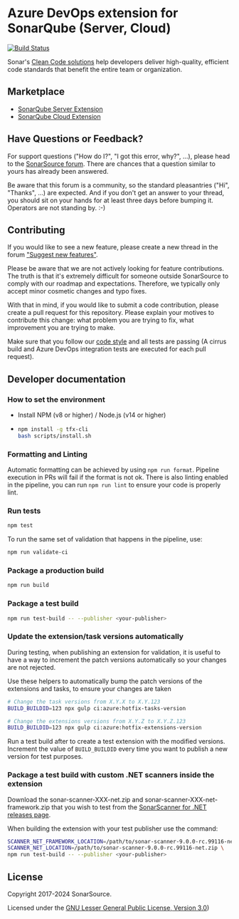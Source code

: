 # Azure DevOps extension for SonarQube (Server, Cloud)

[![Build Status](https://dev.azure.com/sonarsource/DotNetTeam%20Project/_apis/build/status%2FSonarSource.sonar-scanner-azdo?branchName=master)](https://dev.azure.com/sonarsource/DotNetTeam%20Project/_build/latest?definitionId=126&branchName=master)

Sonar's [Clean Code solutions](https://www.sonarsource.com/solutions/clean-code/?utm_medium=referral&utm_source=github&utm_campaign=clean-code&utm_content=sonar-scanner-azdo) help developers deliver high-quality, efficient code standards that benefit the entire team or organization.

## Marketplace

- [SonarQube Server Extension](https://marketplace.visualstudio.com/items?itemName=SonarSource.sonarqube)
- [SonarQube Cloud Extension](https://marketplace.visualstudio.com/items?itemName=SonarSource.sonarcloud)

## Have Questions or Feedback?

For support questions ("How do I?", "I got this error, why?", ...), please head to the [SonarSource forum](https://community.sonarsource.com/c/help). There are chances that a question similar to yours has already been answered.

Be aware that this forum is a community, so the standard pleasantries ("Hi", "Thanks", ...) are expected. And if you don't get an answer to your thread, you should sit on your hands for at least three days before bumping it. Operators are not standing by. :-)

## Contributing

If you would like to see a new feature, please create a new thread in the forum ["Suggest new features"](https://community.sonarsource.com/c/suggestions/features).

Please be aware that we are not actively looking for feature contributions. The truth is that it's extremely difficult for someone outside SonarSource to comply with our roadmap and expectations. Therefore, we typically only accept minor cosmetic changes and typo fixes.

With that in mind, if you would like to submit a code contribution, please create a pull request for this repository. Please explain your motives to contribute this change: what problem you are trying to fix, what improvement you are trying to make.

Make sure that you follow our [code style](https://github.com/SonarSource/sonar-developer-toolset#code-style) and all tests are passing (A cirrus build and Azure DevOps integration tests are executed for each pull request).

## Developer documentation

### How to set the environment

- Install NPM (v8 or higher) / Node.js (v14 or higher)
- ```bash
  npm install -g tfx-cli
  bash scripts/install.sh
  ```

### Formatting and Linting

Automatic formatting can be achieved by using `npm run format`. Pipeline execution in PRs will fail if the format is not ok. There is also linting enabled in the pipeline, you can run `npm run lint` to ensure your code is properly lint.

### Run tests

```bash
npm test
```

To run the same set of validation that happens in the pipeline, use:

```bash
npm run validate-ci
```

### Package a production build

```bash
npm run build
```

### Package a test build

```bash
npm run test-build -- --publisher <your-publisher>
```

### Update the extension/task versions automatically

During testing, when publishing an extension for validation, it is useful to have a way to increment the patch versions automatically so your changes are not rejected.

Use these helpers to automatically bump the patch versions of the extensions and tasks, to ensure your changes are taken

```bash
# Change the task versions from X.Y.X to X.Y.123
BUILD_BUILDID=123 npx gulp ci:azure:hotfix-tasks-version

# Change the extensions versions from X.Y.Z to X.Y.Z.123
BUILD_BUILDID=123 npx gulp ci:azure:hotfix-extensions-version
```

Run a test build after to create a test extension with the modified versions. Increment the value of `BUILD_BUILDID` every time you want to publish a new version for test purposes.

### Package a test build with custom .NET scanners inside the extension

Download the sonar-scanner-XXX-net.zip and sonar-scanner-XXX-net-framework.zip that you wish to test from the [SonarScanner for .NET releases page](https://github.com/SonarSource/sonar-scanner-msbuild/releases).

When building the extension with your test publisher use the command:

```bash
SCANNER_NET_FRAMEWORK_LOCATION=/path/to/sonar-scanner-9.0.0-rc.99116-net-framework.zip \
SCANNER_NET_LOCATION=/path/to/sonar-scanner-9.0.0-rc.99116-net.zip \
npm run test-build -- --publisher <your-publisher>
```

## License

Copyright 2017-2024 SonarSource.

Licensed under the [GNU Lesser General Public License, Version 3.0](http://www.gnu.org/licenses/lgpl.txt))
